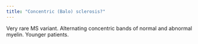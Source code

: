 ```yaml
---
title: "Concentric (Balo) sclerosis?"
---
```

Very rare MS variant. Alternating concentric bands of normal and abnormal myelin. Younger patients.

